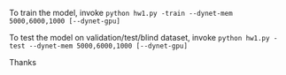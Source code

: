 To train the model, invoke 	```python hw1.py -train --dynet-mem 5000,6000,1000 [--dynet-gpu]```

To test the model on validation/test/blind dataset, invoke 
```python hw1.py -test --dynet-mem 5000,6000,1000 [--dynet-gpu]```

Thanks

